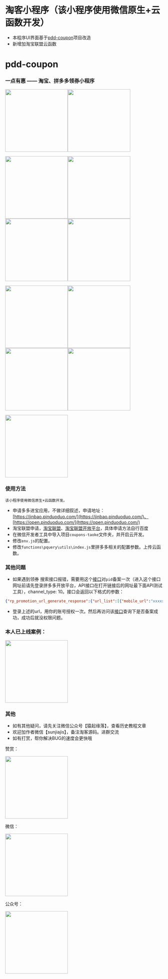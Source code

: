 # 淘客小程序（该小程序使用微信原生+云函数开发）

- 本程序UI界面基于[pdd-coupon](https://github.com/sgxiang/pdd-coupon)项目改造
- 新增加淘宝联盟云函数

# pdd-coupon

### 一点有惠 —— 淘宝、拼多多领券小程序

<img src="./data/gh_dde6ff1903d4_258.jpg" width="200"/><img src="./data/yidianyouhui.png" width="200"/>

<img src="./data/淘宝首页.png" width="200"/><img src="./data/淘宝类目页.png" width="200"/><img src="./data/淘宝搜索页.png" width="200"/><img src="./data/淘宝详情页.png" width="200"/>

<img src="./data/拼多多首页.png" width="200"/><img src="./data/拼多多类目页.png" width="200"/><img src="./data/拼多多搜索页.png" width="200"/><img src="./data/拼多多详情页.png" width="200"/>

<img src="./data/个人中心页面.png" width="200"/>


### 使用方法

`该小程序使用微信原生+云函数开发。`

* 申请多多进宝应用，不做详细叙述，申请地址：[https://jinbao.pinduoduo.com/](https://jinbao.pinduoduo.com/)、[https://open.pinduoduo.com/](https://open.pinduoduo.com/)
* 淘宝联盟申请，[淘宝联盟](https://pub.alimama.com/)、[淘宝联盟开放平台](https://aff-open.taobao.com/developer/index.htm#/index)，具体申请方法自行百度
* 在微信开发者工具中导入项目`coupons-taoke`文件夹，并开启云开发。
* 修改`env.js`的配置。
* 修改`functions\pquery\utils\index.js`里拼多多相关的配置参数。上传云函数。

### 其他问题

- 如果遇到领券 搜索接口报错，需要用这个[接口](https://jinbao.pinduoduo.com/third-party/api-detail?apiName=pdd.ddk.rp.prom.url.generate)对`pid`备案一次（进入这个接口网址前请先登录拼多多开放平台，API接口在打开链接后的网址最下面API测试工具），channel_type: 10。接口会返回以下格式的参数：

```json
{"rp_promotion_url_generate_response":{"url_list":[{"mobile_url":"xxxxx","url":"这里的URL"}],"request_id":"xxx"}}
```
- 登录上述的url，用你的账号授权一次。然后再访问该[接口](https://jinbao.pinduoduo.com/third-party/api-detail?apiName=pdd.ddk.member.authority.query)查询下是否备案成功，成功后就没权限问题。

### 本人已上线案例：

<img src="./data/gh_dde6ff1903d4_258.jpg" width="200"/>

### 其他
- 如有其他疑问，请先关注微信公众号【猿起缘落】，查看历史教程文章
- 欢迎加作者微信【sunjiajis】，备注淘客源码。进群交流
- 如有打赏，帮你解决BUG的速度会更快哦


赞赏：

<img src="./data/打赏.jpg" width="200"/>

微信：

<img src="./data/微信.jpg" width="200"/>

公众号：

<img src="./data/gzh.jpg" width="200"/>
